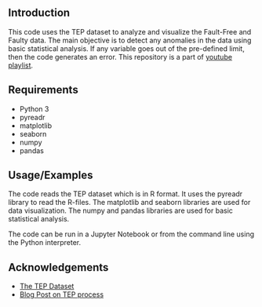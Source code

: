 ## Introduction
This code uses the TEP dataset to analyze and visualize the Fault-Free and Faulty data. The main objective is to detect any anomalies in the data using basic statistical analysis. If any variable goes out of the pre-defined limit, then the code generates an error. This repository is a part of [youtube playlist](https://youtu.be/iCTU-IZ6rPQ).

## Requirements

- Python 3
- pyreadr
- matplotlib
- seaborn
- numpy
- pandas


## Usage/Examples

The code reads the TEP dataset which is in R format. It uses the pyreadr library to read the R-files. The matplotlib and seaborn libraries are used for data visualization. The numpy and pandas libraries are used for basic statistical analysis.

The code can be run in a Jupyter Notebook or from the command line using the Python interpreter.


## Acknowledgements

 - [The TEP Dataset](https://www.kaggle.com/datasets/averkij/tennessee-eastman-process-simulation-dataset)
 - [Blog Post on TEP process](https://keepfloyding.github.io/posts/data-explor-TEP-3/)


